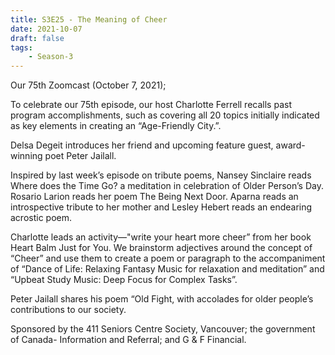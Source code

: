 ```yaml
---
title: S3E25 - The Meaning of Cheer
date: 2021-10-07
draft: false
tags:
    - Season-3
---
```


Our 75th Zoomcast (October 7, 2021);

To celebrate our 75th episode, our host Charlotte Ferrell recalls past program accomplishments, such as covering all 20 topics initially indicated as key elements in creating an “Age-Friendly City.”.

Delsa Degeit introduces her friend and upcoming feature guest, award-winning poet Peter Jailall.

Inspired by last week’s episode on tribute poems, Nansey Sinclaire reads Where does the Time Go? a meditation in celebration of Older Person’s Day. Rosario Larion reads her poem The Being Next Door. Aparna reads an introspective tribute to her mother and Lesley Hebert reads an endearing acrostic poem.

Charlotte leads an activity—"write your heart more cheer” from her book Heart Balm Just for You. We brainstorm adjectives around the concept of “Cheer” and use them to create a poem or paragraph to the accompaniment of “Dance of Life: Relaxing Fantasy Music for relaxation and meditation” and “Upbeat Study Music: Deep Focus for Complex Tasks”.

Peter Jailall shares his poem “Old Fight, with accolades for older people’s contributions to our society.

Sponsored by the 411 Seniors Centre Society, Vancouver; the government of Canada- Information and Referral; and G & F Financial.